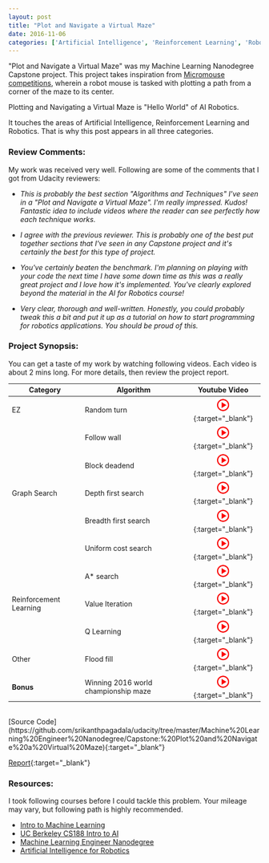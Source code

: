 ```yaml
---
layout: post
title: "Plot and Navigate a Virtual Maze"
date: 2016-11-06
categories: ['Artificial Intelligence', 'Reinforcement Learning', 'Robotics']
---
```


"Plot and Navigate a Virtual Maze" was my Machine Learning Nanodegree Capstone project. This project takes inspiration from [Micromouse competitions](https://www.youtube.com/watch?v=0JCsRpcrk3s), wherein a robot mouse is tasked with plotting a path from a corner of the maze to its center.

Plotting and Navigating a Virtual Maze is "Hello World" of AI Robotics. 

It touches the areas of Artificial Intelligence, Reinforcement Learning and Robotics. That is why this post appears in all three categories.

### Review Comments:

My work was received very well. Following are some of the comments that I got from Udacity reviewers:

- *This is probably the best section "Algorithms and Techniques" I've seen in a "Plot and Navigate a Virtual Maze". I'm really impressed. Kudos! Fantastic idea to include videos where the reader can see perfectly how each technique works.*

- *I agree with the previous reviewer. This is probably one of the best put together sections that I've seen in any Capstone project and it's certainly the best for this type of project.*

- *You've certainly beaten the benchmark. I'm planning on playing with your code the next time I have some down time as this was a really great project and I love how it's implemented. You've clearly explored beyond the material in the AI for Robotics course!*

- *Very clear, thorough and well-written. Honestly, you could probably tweak this a bit and put it up as a tutorial on how to start programming for robotics applications. You should be proud of this.*

### Project Synopsis:

You can get a taste of my work by watching following videos. Each video is about 2 mins long. For more details, then review the project report.


| Category               | Algorithm                            |                                       Youtube Video                                      |
|------------------------|--------------------------------------|:----------------------------------------------------------------------------------------:|
| EZ                     | Random turn                          | [![](/img/playvideo_sm.jpg)](https://www.youtube.com/watch?v=bk1I0pCzLyM){:target="_blank"} |
|                        | Follow wall                          | [![](/img/playvideo_sm.jpg)](https://www.youtube.com/watch?v=4LQ7xwL-58k){:target="_blank"} |
|                        | Block deadend                        | [![](/img/playvideo_sm.jpg)](https://www.youtube.com/watch?v=rQGUrwK7YnI){:target="_blank"} |
| Graph Search           | Depth first search                   | [![](/img/playvideo_sm.jpg)](https://www.youtube.com/watch?v=0V92rnuzEfo){:target="_blank"} |
|                        | Breadth first search                 | [![](/img/playvideo_sm.jpg)](https://www.youtube.com/watch?v=dvn2tY0Dgeg){:target="_blank"} |
|                        | Uniform cost search                  | [![](/img/playvideo_sm.jpg)](https://www.youtube.com/watch?v=6Uh8QF85Phw){:target="_blank"} |
|                        | A* search                            | [![](/img/playvideo_sm.jpg)](https://www.youtube.com/watch?v=4Hg3uPYtKvQ){:target="_blank"} |
| Reinforcement Learning | Value Iteration                      | [![](/img/playvideo_sm.jpg)](https://www.youtube.com/watch?v=mQJr3RmdvsI){:target="_blank"} |
|                        | Q Learning                           | [![](/img/playvideo_sm.jpg)](https://www.youtube.com/watch?v=cf2WrR8UuRo){:target="_blank"} |
| Other                  | Flood fill                           | [![](/img/playvideo_sm.jpg)](https://www.youtube.com/watch?v=NBSps5kW_qg){:target="_blank"} |
| **Bonus**                  | Winning 2016 world championship maze | [![](/img/playvideo_sm.jpg)](https://www.youtube.com/watch?v=tm3HLxWAu8g){:target="_blank"} |

<br />
[Source Code](https://github.com/srikanthpagadala/udacity/tree/master/Machine%20Learning%20Engineer%20Nanodegree/Capstone:%20Plot%20and%20Navigate%20a%20Virtual%20Maze){:target="_blank"}

[Report](https://github.com/srikanthpagadala/udacity/blob/master/Machine%20Learning%20Engineer%20Nanodegree/Capstone:%20Plot%20and%20Navigate%20a%20Virtual%20Maze/report.pdf){:target="_blank"}

### Resources:

I took following courses before I could tackle this problem. Your mileage may vary, but following path is highly recommended.

- [Intro to Machine Learning](https://www.udacity.com/course/intro-to-machine-learning--ud120)
- [UC Berkeley CS188 Intro to AI](http://ai.berkeley.edu/home.html)
- [Machine Learning Engineer Nanodegree](https://www.udacity.com/course/machine-learning-engineer-nanodegree--nd009)
- [Artificial Intelligence for Robotics](https://www.udacity.com/course/artificial-intelligence-for-robotics--cs373)


